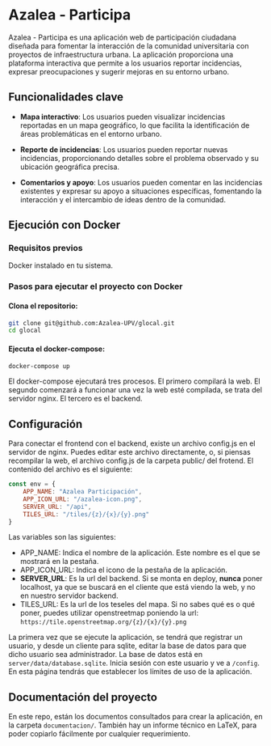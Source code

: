 # Azalea - Participa

Azalea - Participa es una aplicación web de participación ciudadana diseñada para fomentar la interacción de la comunidad universitaria con proyectos de infraestructura urbana. La aplicación proporciona una plataforma interactiva que permite a los usuarios reportar incidencias, expresar preocupaciones y sugerir mejoras en su entorno urbano.

## Funcionalidades clave

 * **Mapa interactivo**: Los usuarios pueden visualizar incidencias reportadas en un mapa geográfico, lo que facilita la identificación de áreas problemáticas en el entorno urbano.

 * **Reporte de incidencias**: Los usuarios pueden reportar nuevas incidencias, proporcionando detalles sobre el problema observado y su ubicación geográfica precisa.

 * **Comentarios y apoyo**: Los usuarios pueden comentar en las incidencias existentes y expresar su apoyo a situaciones específicas, fomentando la interacción y el intercambio de ideas dentro de la comunidad.

## Ejecución con Docker

### Requisitos previos

Docker instalado en tu sistema.

### Pasos para ejecutar el proyecto con Docker

#### Clona el repositorio:

```bash
git clone git@github.com:Azalea-UPV/glocal.git
cd glocal
```

#### Ejecuta el docker-compose:

```bash
docker-compose up
```

El docker-compose ejecutará tres procesos. El primero compilará la web. El segundo comenzará a funcionar una vez la web esté compilada, se trata del servidor nginx. El tercero es el backend.

## Configuración

Para conectar el frontend con el backend, existe un archivo config.js en el servidor de nginx. Puedes editar este archivo directamente, o, si piensas recompilar la web, el archivo config.js de la carpeta public/ del frotend. El contenido del archivo es el siguiente:

```javascript
const env = {
    APP_NAME: "Azalea Participación",
    APP_ICON_URL: "/azalea-icon.png",
    SERVER_URL: "/api",
    TILES_URL: "/tiles/{z}/{x}/{y}.png"
}
```
Las variables son las siguientes:

 * APP_NAME: Indica el nombre de la aplicación. Este nombre es el que se mostrará en la pestaña.
 * APP_ICON_URL: Indica el icono de la pestaña de la aplicación.
 * **SERVER_URL**: Es la url del backend. Si se monta en deploy, **nunca** poner localhost, ya que se buscará en el cliente que está viendo la web, y no en nuestro servidor backend.
 * TILES_URL: Es la url de los teseles del mapa. Si no sabes qué es o qué poner, puedes utilizar openstreetmap poniendo la url: ```https://tile.openstreetmap.org/{z}/{x}/{y}.png```

 La primera vez que se ejecute la aplicación, se tendrá que registrar un usuario, y desde un cliente para sqlite, editar la base de datos para que dicho usuario sea administrador. La base de datos está en ```server/data/database.sqlite```. Inicia sesión con este usuario y ve a ```/config```. En esta página tendrás que establecer los límites de uso de la aplicación.

## Documentación del proyecto

En este repo, están los documentos consultados para crear la aplicación, en la carpeta ```documentacion/```. También hay un informe técnico en LaTeX, para poder copiarlo fácilmente por cualquier requerimiento.
